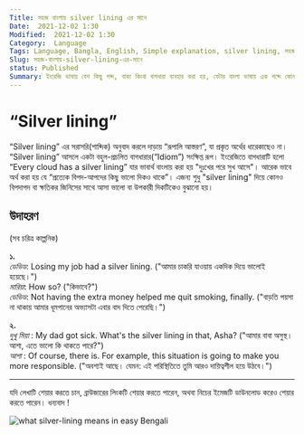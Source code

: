 ```yaml
---
Title: সহজ বাংলায় silver lining এর মানে
Date:  2021-12-02 1:30
Modified:  2021-12-02 1:30
Category:  Language
Tags: Language, Bangla, English, Simple explanation, silver lining, সহজ ভাষায়, ব্যখ্যা, sohoz-banglay
Slug: সহজ-বাংলায়-silver-lining-এর-মানে
status: Published
Summary: ইংরেজি ভাষায় বেশ কিছু শব্দ, বাক্য কিংবা বাগধারা ব্যবহার করা হয়, যেটার বাংলা ভাষায় এক শব্দে কোনও অনুবাদ নেই। বা থাকলেও সাধারণ মানুষের জন্য খুব খটমটে। এরকম একটি concept বা ধারণা হোল "silver lining" যেটি ল্যাটিন ভাষা থেকে এসেছে। ...
---
```


“Silver lining”
===============
“Silver lining” এর সরাসরি(শাব্দিক) অনুবাদ করলে দাড়ায় “রূপালি আস্তরণ”, যা প্রকৃত অর্থের ধারেকাছেও না। 
“Silver lining” আসলে একটা বহুল-প্রচলিত বাগধারার(“Idiom”) সংক্ষিপ্ত রূপ। ইংরেজিতে বাগধারাটি হলো “Every cloud has a silver lining” যার ভাবার্থ বাংলায় করা হয় "দুঃখের পরে সুখ আসে"। আরেক ভাবে অর্থ করা হয় যে “প্রত্যেক বিপদ-আপদের কিছু ভালো দিকও থাকে”।
এজন্য শুধু "silver lining" দিয়ে কোনও বিপদাপদ বা ক্ষতিকর জিনিসের সাথে আসা ভালো বা উপকারী দিকটিকেও বুঝানো হয়।

উদাহরণ
------
(সব চরিত্র কাল্পনিক)


**১.**  
*ডেভিড*: Losing my job had a silver lining. ("আমার চাকরি যাওয়ায় একদিক দিয়ে ভালোই হয়েছে।")  
*মারিয়া*: How so? ("কিভাবে?")  
*ডেভিড*: Not having the extra money helped me quit smoking, finally. ("বাড়তি পয়সা না থাকায় আমার ধূমপানের অভ্যাসটা এবার বাদ দিতে পেরেছি।")  

**২.**  
*দুখু মিয়া* : My dad got sick. What's the silver lining in that, Asha? ("আমার বাবা অসুস্থ।  আশা, এতে ভালো কি থাকতে পারে?")  
*আশা* : Of course, there is. For example, this situation is going to make you more responsible. ("অবশ্যই আছে। যেমন: এই পরিস্থিতিতে তুমি আরও দায়িত্বশীল হয়ে উঠবে।")

---
যদি লেখাটি শেয়ার করতে চান, ব্রাউজারের লিংকটি শেয়ার করতে পারেন, অথবা নিচের ইমেজটি ডাউনলোড করেও শেয়ার করতে পারেন। ধন্যবাদ !

![what silver-lining means in easy Bengali](https://i.imgur.com/C86jng8h.png)
